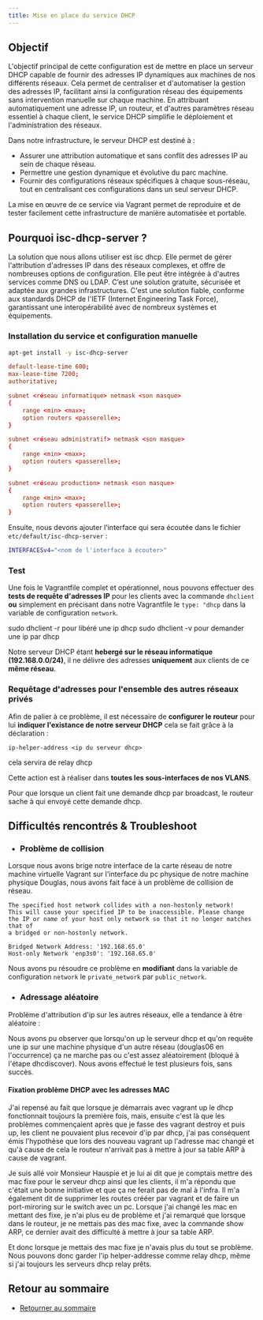 ```yaml
---
title: Mise en place du service DHCP
---
```


## Objectif

L'objectif principal de cette configuration est de mettre en place un serveur DHCP capable de fournir des adresses IP dynamiques aux machines de nos différents réseaux. Cela permet de centraliser et d'automatiser la gestion des adresses IP, facilitant ainsi la configuration réseau des équipements sans intervention manuelle sur chaque machine. En attribuant automatiquement une adresse IP, un routeur, et d'autres paramètres réseau essentiel à chaque client, le service DHCP simplifie le déploiement et l'administration des réseaux.

Dans notre infrastructure, le serveur DHCP est destiné à :
- Assurer une attribution automatique et sans conflit des adresses IP au sein de chaque réseau.
- Permettre une gestion dynamique et évolutive du parc machine.
- Fournir des configurations réseaux spécifiques à chaque sous-réseau, tout en centralisant ces configurations dans un seul serveur DHCP.

La mise en œuvre de ce service via Vagrant permet de reproduire et de tester facilement cette infrastructure de manière automatisée et portable.

## Pourquoi isc-dhcp-server ?

La solution que nous allons utiliser est isc dhcp. Elle permet de gérer l'attribution d'adresses IP dans des réseaux complexes, et offre de nombreuses options de configuration. Elle peut être intégrée à d'autres services comme DNS ou LDAP. C’est une solution gratuite, sécurisée et adaptée aux grandes infrastructures. C'est une solution fiable, conforme aux standards DHCP de l'IETF (Internet Engineering Task Force), garantissant une interopérabilité avec de nombreux systèmes et équipements.


### Installation du service et configuration manuelle

``````bash 
apt-get install -y isc-dhcp-server
``````

```conf
default-lease-time 600;
max-lease-time 7200;
authoritative;

subnet <réseau informatique> netmask <son masque>
{
    range <min> <max>;
    option routers <passerelle>;
}

subnet <réseau administratif> netmask <son masque>
{
    range <min> <max>;
    option routers <passerelle>;
}

subnet <réseau production> netmask <son masque>
{
    range <min> <max>;
    option routers <passerelle>;
}
```

Ensuite, nous devons ajouter l'interface qui sera écoutée dans le fichier `etc/default/isc-dhcp-server` :

`````bash
INTERFACESv4="<nom de l'interface à écouter>"
`````

### Test 

Une fois le Vagrantfile complet et opérationnel, nous pouvons effectuer des **tests de requête d'adresses IP** pour les clients avec la commande `dhclient` **ou** simplement en précisant dans notre Vagrantfile le `type: "dhcp` dans la variable de configuration `network`.

sudo dhclient -r <interface> pour libéré une ip dhcp
sudo dhclient -v <interface> pour demander une ip par dhcp

Notre serveur DHCP étant **hebergé sur le réseau informatique (192.168.0.0/24)**, il ne délivre des adresses **uniquement** aux clients de ce **même réseau**.  

### Requêtage d'adresses pour l'ensemble des autres réseaux privés

Afin de palier à ce problème, il est nécessaire de **configurer le routeur** pour lui **indiquer l'existance de notre serveur DHCP** cela se fait grâce à la déclaration :

```mincom
ip-helper-address <ip du serveur dhcp>
```
cela servira de relay dhcp

Cette action est à réaliser dans **toutes les sous-interfaces de nos VLANS**.

Pour que lorsque un client fait une demande dhcp par broadcast, le routeur sache à qui envoyé cette demande dhcp.



## Difficultés rencontrés & Troubleshoot

- ### Problème de collision

Lorsque nous avons brige notre interface de la carte réseau de notre machine virtuelle Vagrant sur l'interface du pc physique de notre machine physique Douglas, nous avons fait face à un problème de collision de réseau.

```
The specified host network collides with a non-hostonly network!
This will cause your specified IP to be inaccessible. Please change
the IP or name of your host only network so that it no longer matches that of
a bridged or non-hostonly network.

Bridged Network Address: '192.168.65.0'
Host-only Network 'enp3s0': '192.168.65.0'
```

Nous avons pu résoudre ce problème en **modifiant** dans la variable de configuration `network` le `private_network` par `public_network`.


- ### Adressage aléatoire

Problème d'attribution d'ip sur les autres réseaux, elle a tendance à être aléatoire :

Nous avons pu observer que lorsqu'on up le serveur dhcp et qu'on requête une ip sur une machine physique d'un autre réseau (douglas06 en l'occurrence) ça ne marche pas ou c'est assez aléatoirement (bloqué à l'étape dhcdiscover). Nous avons effectué le test plusieurs fois, sans succès.


#### Fixation problème DHCP avec les adresses MAC


J'ai repensé au fait que lorsque je démarrais avec vagrant up le dhcp fonctionnait toujours la première fois, mais, ensuite c'est là que les problèmes commençaient après que je fasse des vagrant destroy et puis up, les client ne pouvaient plus recevoir d'ip par dhcp, j'ai pas conséquent émis l'hypothèse que lors des nouveau vagrant up l'adresse mac changé et qu'à cause de cela le routeur n'arrivait pas à mettre à jour sa table ARP à cause de vagrant. 

Je suis allé voir Monsieur Hauspie et je lui ai dit que je comptais mettre des mac fixe pour le serveur dhcp ainsi que les clients, il m'a répondu que c'était une bonne initiative et que ça ne ferait pas de mal à l'infra. Il m'a également dit de supprimer les routes crééer par vagrant et de faire un port-miroring sur le switch avec un pc. Lorsque j'ai changé les mac en mettant des fixe, je n'ai plus eu de problème et j'ai remarqué que lorsque dans le routeur, je ne mettais pas des mac fixe, avec la commande show ARP, ce dernier avait des difficulté à mettre à jour sa table ARP.

 Et donc lorsque je mettais des mac fixe je n'avais plus du tout se problème. Nous pouvons donc garder l'ip helper-addresse comme relay dhcp, même si j'ai toujours les serveurs dhcp relay prêts. 

## Retour au sommaire

- [Retourner au sommaire](../../README.md#documentations---liens-rapide)
